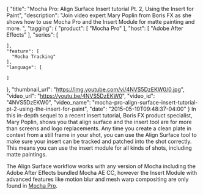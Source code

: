 {
  "title": "Mocha Pro: Align Surface Insert tutorial Pt. 2, Using the Insert for Paint",
  "description": "Join video expert Mary Poplin from Boris FX as she shows how to use Mocha Pro and the Insert Module for matte painting and more. ",
  "tagging": {
    "product": [
      "Mocha Pro"
    ],
    "host": [
      "Adobe After Effects"
    ],
    "series": [

    ],
    "feature": [
      "Mocha Tracking"
    ],
    "language": [

    ]
  },
  "thumbnail_url": "https://img.youtube.com/vi/4NVS5DzEKW0/0.jpg",
  "video_url": "https://youtu.be/4NVS5DzEKW0",
  "video_id": "4NVS5DzEKW0",
  "video_name": "mocha-pro-align-surface-insert-tutorial-pt-2-using-the-insert-for-paint",
  "date": "2015-05-19T09:48:37-04:00"
}
In this in-depth sequel to a recent insert tutorial, Boris FX product specialist, Mary Poplin, shows you that align surface and the insert tool are for more than screens and logo replacements. Any time you create a clean plate in context from a still frame in your shot, you can use the Align Surface tool to make sure your insert can be tracked and patched into the shot correctly. This means you can use the insert module for all kinds of shots, including matte paintings.

The Align Surface workflow works with any version of Mocha including the Adobe After Effects bundled Mocha AE CC, however the Insert Module with advanced features like motion blur and mesh warp compositing are only found in [Mocha Pro](/products/mocha-pro/).
